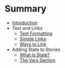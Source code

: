 # Summary

* [Introduction](README.md)
* Text and Links
  - [Text Formatting](text-and-links/text-formatting.md)
  - [Simple Links](text-and-links/simple-links.md)
  - [Ways to Link](text-and-links/ways-to-link.md)
* Adding State to Stories
  - [What is State?](state/what-is-state.md)
  - [The Vars Section](state/the-vars-section.md)